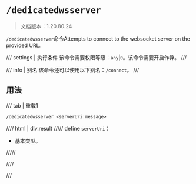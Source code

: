 # `/dedicatedwsserver`

> 文档版本：1.20.80.24

`/dedicatedwsserver`命令Attempts to connect to the websocket server on the provided URL.

/// settings | 执行条件
该命令需要权限等级：`any`|`0`。该命令需要开启作弊。
///

/// info | 别名
该命令还可以使用以下别名：`/connect`。
///

## 用法

/// tab | 重载1
```mcfunction
/dedicatedwsserver <serverUri:message>
```

//// html | div.result
///// define
`serverUri`：<!-- md:samp message -->

- 基本类型。


/////

////

///
